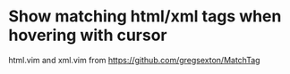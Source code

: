 # Show matching html/xml tags when hovering with cursor

html.vim and xml.vim from https://github.com/gregsexton/MatchTag
